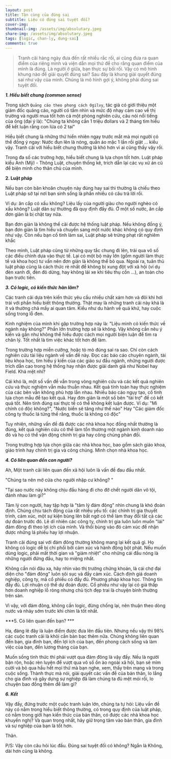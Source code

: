 ```yaml
---
layout: post
title: Tận cùng của đúng sai
subtitle: Liệu có đúng sai tuyệt đối?  
cover-img: 
thumbnail-img: /assets/img/absolutary.jpeg
share-img: /assets/img/absolutary.jpeg
tags: [logic, chan-ly, dung-sai]
comments: true
---
```


> Tranh cãi hàng ngày đưa đến rất nhiều rắc rối, ai cũng đưa ra quan điểm của riêng mình và viện dẫn mọi thứ để cho rằng quan điểm của mình là đúng. Là người ở giữa, bạn thực sự bối rối. Vậy có mô hình khung nào để giải quyết đúng sai? 
> Sau đây là khung giải quyết đúng sai như vậy của mình. Chúng là mô hình gợi ý, không phải đúng sai tuyệt đối. 
>

***1\. Hiểu biết chung (common sense)***

Trong sách `Quảng cáo theo phong cách Ogilvy`, tác giả có giới thiệu một giám đốc quảng cáo, người có tầm nhìn và mức độ nhạy cảm cao về thị trường và người mua tốt hơn cả một phòng nghiên cứu, câu nói nổi tiếng của ông (đại ý là): "Chúng ta không cần 1 triệu đollars và 2 tháng tìm hiểu để kết luận rằng con lừa có 2 tai"

Hiểu biết chung là những thứ hiển nhiên ngay trước mắt mà mọi người có thể đồng ý ngay: Nước đun lên là nóng, quần áo mặc 1 lần rồi giặt ... kiểu vậy. Tranh cãi với hiểu biết chung thường là khó hơn vì ai cũng thấy vậy rồi. 

Trong đa số các trường hợp, hiểu biết chung là lựa chọn tốt hơn. Luật pháp kiểu Anh (Mỹ) - Thông Luật, chuyên thống kê, trích dẫn lại các vụ xử án cũ để biện minh cho thân chủ của mình. 


****2\. Luật pháp****

Nếu bạn còn băn khoăn chuyện này đúng hay sai thì thường là chiếu theo Luật pháp sở tại nơi bạn sinh sống là phần nhiều có câu trả lời rồi. 

Ví dụ: ăn cắp có xấu không? Liệu lấy của người giàu cho người nghèo có xấu không? Luật dân sự thường đã quy định đầy đủ. Ở một số nước, ăn cắp đơn giản là bị chặt tay nữa. 

Bạn đơn giản là không thể cãi được hệ thống luật pháp. Nếu không đồng ý, bạn đơn giản là tìm hiểu và chuyển sang một nước khác không có quy định như vậy. Còn nếu bạn cố tình làm sai, Luật pháp sẽ trừng phạt rất nghiêm khắc 

Theo mình, Luật pháp cũng từ những quy tắc chung đi lên, trải qua vô số các điều chỉnh dựa vào thực tế. Lại có một bộ máy lớn (gồm người làm thực tế và khoa học) tư vấn nên đơn giản là không thể bỏ qua. Ngoài ra, tuân thủ luật pháp cũng là cách thức rẻ nhất để không bị xung đột với xã hội (ví dụ đèn xanh đi, đèn đỏ dừng, hay không lái xe khi tiêu thụ cồn ...), an toàn cho bạn trước tiên. 

***3\. Có logic, có kiến thức hàn lâm?***

Các tranh cãi dựa trên kiến thức yêu cầu nhiều chất xám hơn và đôi khi hơi trái với phần hiểu biết thông thường. Thật may là những tranh cãi này khá là ít và thường chả mấy ai quan tâm. Kiểu như du hành về quá khứ, hay cuộc sống trong lỗ đen. 

Kinh nghiệm của mình khi gặp trường hợp này là: "Liệu mình có kiến thức về ngành này không?" Phần lớn trường hợp sẽ là không. Vậy không cần nêu ý kiến và gần như không thể hiểu được cách mọi người biện luận để tìm ra chân lý. Tốt nhất là tìm việc khác tốt hơn để làm.

Trong trường hợp miễn cưỡng, hoặc tò mò đúng sai ra sao. Chỉ còn cách nghiên cứu tài liệu ngành về vấn đề này. Đọc các báo cáo chuyên ngành, tài liệu khoa học, tìm hiểu ý kiến của các giáo sư đầu ngành, những người được trích dẫn cao trong hệ thống hay nhận được giải danh giá như Nobel hay Field. Khá mệt nhỉ?

Cái khó là, một số vấn đề vẫn trong vòng nghiên cứu và các kết quả nghiên cứu và thực nghiệm vẫn mâu thuẫn nhau. Kết quả tính toán hay thực nghiệm của các bên vẫn không phù hợp lẫn nhau. Nhiều báo cáo ngụy tạo, cố tình lựa chọn mẫu để tạo kết quả. Hay đơn giản là một số bên "tài trợ" để có kết quả tốt. Nên tính đúng sai thực tế có thể không kết luận được. Ví dụ: "Mì chính có độc không?", "Nước biển sẽ tăng như thế nào" Hay "Các giám đốc công ty thuốc lá từng thề rằng, thuốc lá không có độc"

Tuy nhiên, những vấn đề đã được các nhà khoa học đồng nhất thường là đúng, kết quả nghiên cứu có thể làm tổn thương một ngành kinh doanh nào đó và họ có thể vận động chính trị gia hay công chúng phản đối.

Trong trường hợp lựa chọn giữa các nhà khoa học, bao gồm sách giáo khoa, giáo trình hay chính trị gia và công chúng. Mình chọn nhà khoa học.

***4\. Có liên quan đến con người?***

Ah, Một tranh cãi liên quan đến xã hội luôn là vấn đề đau đầu nhất. 

"Chúng ta nên mở cửa cho người nhập cư không? "

"Tại sao nước này không chịu đầu hàng đi cho đỡ chết người dân vô tội, đánh nhau làm gì?"

Tâm lý con người, hay tập hợp là "tâm lý đám đông" nhìn chung là khó đoán định. Chúng chịu tách động của rất nhiều yếu tố: các chính trị gia thuyết trình, cảm xúc, một sự kiện bùng lên bất ngờ có thể làm thay đổi tất cả các dự đoán trước đó. Lẽ dĩ nhiên các công ty, chính trị gia luôn luôn muốn "lái" đám đông đi theo lợi ích của mình. Và thổi bùng vào đó cảm xúc để nhận được những lá phiếu hay lợi nhuận. 

Tranh cãi đúng sai với đám đông thường không mang lại kết quả gì. Họ không có logic dễ bị chi phối bởi cảm xúc và hành động bột phát. Nếu muốn dùng logic, phải mất thời gian và "giảm nhiệt" cho những cái đầu nóng là những người đứng đầu, hay to miệng nhất. 

Không cần nói đâu xa, hãy nhìn vào thị trường chứng khoán, là cái chợ đại diện cho "đám đông" luôn sôi sục và đầy cảm xúc. Cách định giá doanh nghiệp, công ty, mã cổ phiếu có đầy đủ. Phương pháp khoa học. Thông tin đầy đủ. Lợi nhuận có thể dự đoán được. Cổ phiếu như vậy lại có giá thấp hơn doanh nghiệp lỗ ròng nhưng chủ tịch đẹp trai là chuyện bình thường trên sàn. 

Vì vậy, với đám đông, không cần logic, đừng chống lại, nên thuận theo dòng nước và nhảy sớm trước khi chìm là tốt nhất.

***5\. Có liên quan đến bạn? ***

Ha, đáng lẽ đây là luận điểm được đưa lên đầu tiên. Nhưng nếu vậy thì 98% các cuộc tranh cãi là khỏi cần bàn bạc thêm nữa. Chúng không liên quan đến bạn, gia đình bạn, đến lợi ích của bạn, đến phong cách sống và làm việc của bạn, đến lương tháng của bạn.

Muốn sống tỉnh thức thì phải vượt qua đám đông là vậy đấy. Nếu là người bận rộn, hoặc rèn luyện để vượt qua vô số ồn ào ngoài xã hội, bạn sẽ mỉm cười và bỏ qua hầu hết mọi thứ mà bạn nghe, xem, thấy trên mạng và trong cuộc sống. Thành thực mà nói, giải quyết các vấn đề của bản thân, lo lắng cho gia đình và gây dựng sự nghiệp đã làm chúng ta đủ mệt mỏi rồi, lo chuyện bao đồng thêm để làm gì?

***6\. Kết***

Vậy đấy, đứng trước một cuộc tranh luận lớn, chúng ta tự hỏi: Liệu vấn đề này có nằm trong hiểu biết thông thường, có trong quy định của luật pháp, có nằm trong giới hạn kiến thức của bản thân, có được các nhà khoa học khuyến nghị? Và quan trọng nhất, hãy giữ trọng tâm vào bản thân, gia đình và sự nghiệp của bạn là tốt hơn.

Thân. 

P/S: Vậy còn câu hỏi lúc đầu. Đúng sai tuyệt đối có không? Ngắn là Không, dài hơn cũng là không.


